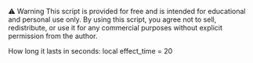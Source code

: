 ⚠️ Warning
This script is provided for free and is intended for educational and personal use only. By using this script, you agree not to sell, redistribute, or use it for any commercial purposes without explicit permission from the author.

How long it lasts in seconds:
local effect_time = 20 


